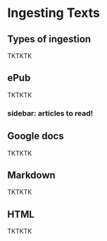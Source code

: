 # Ingesting Texts

## Types of ingestion

TKTKTK

## ePub

TKTKTK

### sidebar: articles to read!

## Google docs

TKTKTK

## Markdown

TKTKTK

## HTML

TKTKTK